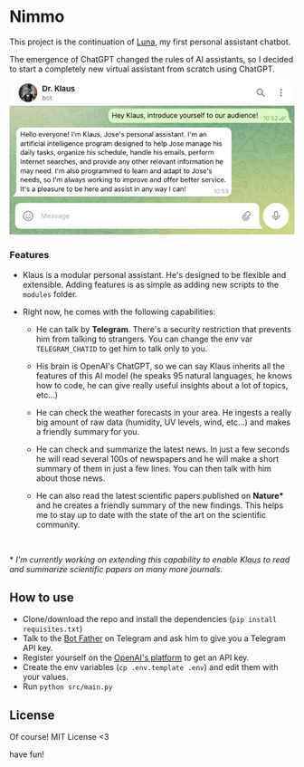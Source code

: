 # Nimmo

This project is the continuation of [Luna](https://github.com/JoseHervas/luna), my first personal assistant chatbot.

The emergence of ChatGPT changed the rules of AI assistants, so I decided to start a completely new virtual assistant from scratch using ChatGPT.

<img src="demo.png">

### Features

- Klaus is a modular personal assistant. He's designed to be flexible and extensible. Adding features is as simple as adding new scripts to the `modules` folder.

- Right now, he comes with the following capabilities:

  - He can talk by **Telegram**. There's a security restriction that prevents him from talking to strangers. You can change the env var `TELEGRAM_CHATID` to get him to talk only to you.

  - His brain is OpenAI's ChatGPT, so we can say Klaus inherits all the features of this AI model (he speaks 95 natural languages, he knows how to code, he can give really useful insights about a lot of topics, etc...)

  - He can check the weather forecasts in your area. He ingests a really big amount of raw data (humidity, UV levels, wind, etc...) and makes a friendly summary for you.

  - He can check and summarize the latest news. In just a few seconds he will read several 100s of newspapers and he will make a short summary of them in just a few lines. You can then talk with him about those news.

  - He can also read the latest scientific papers published on **Nature\*** and he creates a friendly summary of the new findings. This helps me to stay up to date with the state of the art on the scientific community.

<br/>

\* _I'm currently working on extending this capability to enable Klaus to read and summarize scientific papers on many more journals._

## How to use

- Clone/download the repo and install the dependencies (`pip install requisites.txt`)
- Talk to the [Bot Father](https://telegram.me/BotFather) on Telegram and ask him to give you a Telegram API key.
- Register yourself on the [OpenAI's platform](https://platform.openai.com/) to get an API key.
- Create the env variables (`cp .env.template .env`) and edit them with your values.
- Run `python src/main.py`

## License

Of course! MIT License <3

have fun!
